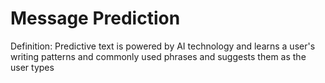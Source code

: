 # Message Prediction

Definition: Predictive text is powered by AI technology and learns a user's writing patterns and commonly used phrases and suggests them as the user types